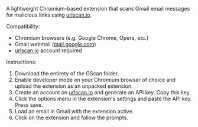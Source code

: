 A lightweight Chromium-based extension that scans Gmail email messages for malicious links using [urlscan.io](https://urlscan.io).

Compatibility:
- Chromium browsers (e.g. Google Chrome, Opera, etc.)
- Gmail webmail ([mail.google.com](https://mail.google.com))
- [urlscan.io](https://urlscan.io) account required

Instructions:
1. Download the entirety of the GScan folder.
2. Enable developer mode on your Chromium browser of choice and upload the extension as an unpacked extension.
3. Create an account on [urlscan.io](https://urlscan.io) and generate an API key. Copy this key.
4. Click the options menu in the extension's settings and paste the API key. Press save.
5. Load an email in Gmail with the extension active.
6. Click on the extension and follow the prompts.
